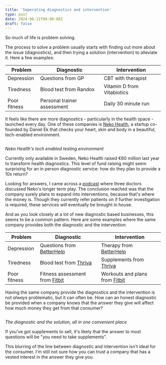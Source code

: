 ```yaml
---
title: 'Seperating diagnostics and intervention'
type: post
date: 2024-06-11T00:00:00Z
draft: false
---
```


So much of life is problem solving. 

The process to solve a problem usually starts with finding out more about the issue (diagnostics), and then trying a solution (intervention) to alleviate it. Here a few examples:

| Problem      | Diagnostic                  | Intervention               |
| ------------ | --------------------------- | -------------------------- |
| Depression   | Questions from GP           | CBT with therapist         |
| Tiredness    | Blood test from Randox      | Vitamin D from Vitabiotics |
| Poor fitness | Personal trainer assessment | Daily 30 minute run        |

It feels like there are more diagnostics - particularly in the health space - launched every day. One of these companies is [Neko Health](https://www.nekohealth.com/se/en), a startup co-founded by Daniel Ek that checks your heart, skin and body in a beautiful, tech-enabled environment.

<img src="/img/posts/neko.jpg" title="" alt="">

*Neko Health's tech enabled testing environment*

Currently only available in Sweden, Neko Health raised €60 million last year to transform health diagnostics. This level of fund raising might seem surprising for an in person diagnostic service: how do they plan to provide a 10x return? 

Looking for answers, I came across a [podcast](https://www.youtube.com/watch?v=P0on0cbOTh0) where three doctors discussed Neko's longer term play. The conclusion reached was that the company surely plans to expand into interventions, because that's where the money is. Though they currently refer patients on if further investigation is required, these services will eventually be brought in house.

And as you look closely at a lot of new diagnostic based businesses, this seems to be a common pattern. Here are some examples where the same company provides both the diagnostic and the intervention: 

| Problem      | Diagnostic                                                | Intervention                                                                                 |
| ------------ | --------------------------------------------------------- | -------------------------------------------------------------------------------------------- |
| Depression   | Questions from [BetterHelp](https://www.betterhelp.com/)  | Therapy from [BetterHelp](https://www.betterhelp.com/)                                       |
| Tiredness    | Blood test from [Thriva](https://thriva.co/)              | Supplements from [Thriva](https://thriva.co/)                                                |
| Poor fitness | Fitness assessment from [Fitbit](https://www.fitbit.com/) | Workouts and plans from [Fitbit](https://www.fitbit.com/global/us/products/services/premium) |

Having the same company provide the diagnostics and the intervention is not *always* problematic, but it can often be. How can an honest diagnostic be provided when a company knows that the answer they give will affect how much money they get from that consumer?

<img src="/img/posts/thriva.jpg" title="" alt="">

*The diagnostic and the solution, all in one convenient place*

If you've got supplements to sell, it's likely that the answer to most questions will be "you need to take supplements".

This blurring of the line between diagnostic and intervention isn't ideal for the consumer. I'm still not sure how you can trust a company that has a vested interest in the answer they give you. 